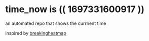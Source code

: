 # time_now is (( 1697331600917 ))

an automated repo that shows the currnent time

inspired by [breakingheatmap](https://github.com/breakingheatmap/breakingheatmap)